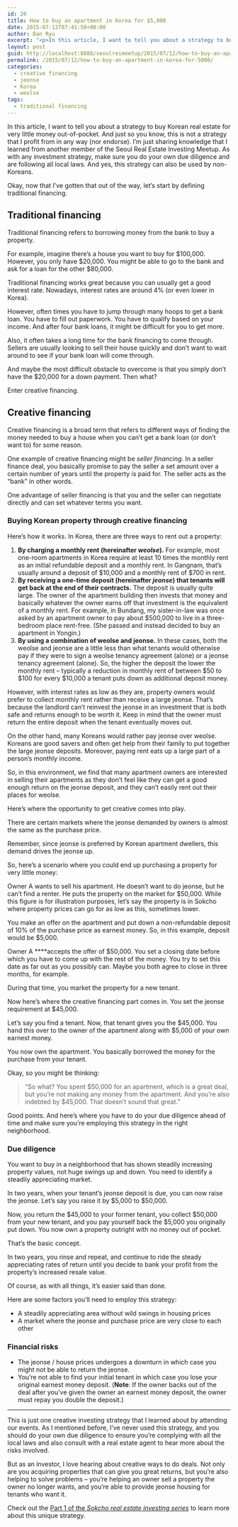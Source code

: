 ```yaml
---
id: 20
title: How to buy an apartment in Korea for $5,000
date: 2015-07-12T07:41:58+00:00
author: Dan Ryu
excerpt: "<p>In this article, I want to tell you about a strategy to buy Korean real estate for very little money out-of-pocket. And just so you know, this is not a strategy that I profit from in any way (nor endorse). I'm just sharing knowledge that I learned from another member of the Seoul Real Estate Investing Meetup. As with any investment strategy, make sure you do your own due diligence and are following all local laws. And yes, this strategy can also be used by non-Koreans.</p>"
layout: post
guid: http://localhost:8888/seoulreimeetup/2015/07/12/how-to-buy-an-apartment-in-korea-for-5000/
permalink: /2015/07/12/how-to-buy-an-apartment-in-korea-for-5000/
categories:
  - creative financing
  - jeonse
  - Korea
  - weolse
tags:
  - traditional financing
---
```

In this article, I want to tell you about a strategy to buy Korean real estate for very little money out-of-pocket. And just so you know, this is not a strategy that I profit from in any way (nor endorse). I&#8217;m just sharing knowledge that I learned from another member of the Seoul Real Estate Investing Meetup.&nbsp;As with any investment strategy, make sure you do your own due diligence and are following all local laws. And yes, this strategy can also be used by non-Koreans.

Okay,&nbsp;now that I&#8217;ve gotten that out of the way, let&#8217;s start by defining traditional financing.

  
<ins class="adsbygoogle"
     style="display:block; text-align:center;"
     data-ad-layout="in-article"
     data-ad-format="fluid"
     data-ad-client="ca-pub-9622762641247774"
     data-ad-slot="7161099219"></ins>  


## Traditional financing

Traditional financing refers to borrowing money from the bank to buy a property.

For example, imagine there&#8217;s a house you want to buy for $100,000. However, you only have $20,000. You might be able to go to the bank and ask for a loan for the other $80,000.

Traditional financing works great because you can usually get a good interest rate.&nbsp;Nowadays, interest rates are around 4% (or even lower in Korea).

However, often times you have to jump through many hoops to get a bank loan. You have to fill out paperwork. You have to qualify based on your income. And after four bank loans, it might be difficult for you to get more.

Also, it often takes a long time for the bank financing to come through. Sellers are usually looking to sell their house quickly and don&#8217;t want to wait around to see if your bank loan will come through.

And maybe the most difficult obstacle to overcome is that you simply don&#8217;t have the $20,000 for a down payment. Then what?

Enter creative financing.

## Creative financing

Creative financing is a broad term that refers to different ways of finding the money needed to buy a house when you can&#8217;t get a bank loan (or don&#8217;t want to) for some reason.

One example of creative financing might be _seller financing_.&nbsp;In a seller finance deal, you basically promise to pay the seller a set amount over a certain number of years until the property is paid for. The seller acts as the &#8220;bank&#8221;&nbsp;in other words.

One advantage of seller financing is that you and the seller can negotiate directly and can set whatever terms you want.

### Buying Korean property through creative financing

Here&#8217;s how it works.&nbsp;In Korea, there are three ways to rent out a property:

  1. **By charging a monthly rent (hereinafter _weolse_).**&nbsp;For example, most one-room apartments in Korea require at least 10 times the monthly rent as an initial refundable deposit and a monthly rent. In Gangnam, that&#8217;s usually around a deposit of $10,000 and a monthly rent of $700 in rent.
  2. **By receiving a one-time deposit (hereinafter _jeonse_) that tenants will get back at the end of their contracts.** The deposit is usually quite large. The owner of the apartment building then invests that money and basically whatever the owner earns off that investment is the equivalent of a monthly rent.&nbsp;For example, in Bundang, my sister-in-law was once asked by an apartment owner to pay about $500,000 to live in a three-bedroom place rent-free. (She passed and instead decided to buy an apartment in Yongin.)
  3. **By using a combination of weolse and jeonse.**&nbsp;In these cases, both the weolse and jeonse are a little less than what tenants would otherwise pay if they were to sign a weolse tenancy agreement (alone) or a jeonse tenancy agreement (alone). So,&nbsp;the higher the deposit the lower the monthly rent &#8211; typically a reduction in monthly rent of between $50 to $100 for every $10,000 a tenant puts down as additional deposit money.

However, with interest rates as low as they are, property owners would prefer to collect monthly rent rather than receive a large jeonse. That&#8217;s because the landlord can&#8217;t reinvest the jeonse in an investment that is both safe and returns enough to be worth it. Keep in mind that the owner must return the entire deposit when the tenant eventually moves out.

On the other hand, many Koreans would rather pay jeonse over weolse. Koreans are good savers and often get help from their family to put together the large jeonse deposits. Moreover, paying rent eats up a large part of a person&#8217;s monthly income.

So, in this environment, we find that many apartment owners are interested in selling their apartments as they don&#8217;t feel like they can get a good enough return on the jeonse deposit, and they can&#8217;t easily rent out their places for weolse.

Here&#8217;s where the opportunity to get creative comes into play.

There are certain markets where the jeonse demanded by owners is almost the same as the purchase price.

Remember, since jeonse is preferred by Korean apartment dwellers, this demand drives the jeonse up.

So, here&#8217;s a scenario where you could end up purchasing a property for very little money:

Owner A wants to sell his apartment. He doesn&#8217;t want to do jeonse, but he can&#8217;t find a renter. He puts the property on the market for $50,000. While this figure is for illustration purposes, let&#8217;s say the property is in Sokcho where property prices can go for as low as this, sometimes lower.

You make an offer on the apartment and put down a non-refundable deposit of 10% of the purchase price as earnest money. So, in this example, deposit would be $5,000.

Owner A ****accepts the offer of $50,000. You set a closing date before which you have to come up with the rest of the money. You try to set this date as far out as you possibly can. Maybe you both agree to close in three months, for example.

During that time, you market the property for a new tenant.

Now here&#8217;s where the creative financing part comes in.&nbsp;You set the jeonse requirement at $45,000.

Let&#8217;s say you find a tenant. Now, that tenant gives you the $45,000. You hand this over to the owner of the apartment along with $5,000 of your own earnest money.

You now own the apartment. You basically borrowed the money for the purchase from your tenant.

Okay,&nbsp;so you might be thinking:

> &#8220;So what? You spent $50,000 for an apartment, which is a great deal, but you&#8217;re not making any money from the apartment. And you&#8217;re also indebted by $45,000. That doesn&#8217;t sound that great.&#8221;

Good points. And here&#8217;s where you have to do your due diligence ahead of time and make sure you&#8217;re employing this strategy in the right neighborhood.

### Due diligence

You want to buy in a neighborhood that has shown steadily increasing property values, not huge swings up and down.&nbsp;You need to identify a steadily appreciating market.

In two years, when your tenant&#8217;s jeonse deposit is due, you can now raise the jeonse.&nbsp;Let&#8217;s say you raise it by $5,000 to $50,000.

Now, you return the $45,000 to your former tenant,&nbsp;you collect $50,000 from your new tenant, and you pay yourself back the $5,000 you originally put down. You now own a property outright with no money out of pocket.

That&#8217;s the basic concept.

In two years, you rinse and repeat, and continue to ride the steady appreciating rates of return until you decide to bank your profit from the property&#8217;s increased resale value.

Of course, as with all things, it&#8217;s easier said than done.

Here are some factors you&#8217;ll need to employ this strategy:

  * A steadily appreciating area without wild swings in housing prices
  * A market where the jeonse and purchase price are very close to each other

### Financial risks

  * The jeonse / house prices undergoes a downturn in which case you might not be able to return the jeonse.
  * You&#8217;re not able to find your initial tenant in which case you lose your original earnest money deposit. (**Note**: If the owner backs out of the deal after you&#8217;ve given the owner an earnest money deposit, the owner must repay you double the deposit.)

* * *

This is just one creative investing strategy that I learned about by attending our events. As I mentioned before, I&#8217;ve never used this strategy, and you should do your own due diligence to ensure you&#8217;re complying with all the local laws and also consult with a real estate agent to hear more about the risks involved.

But as an investor, I love hearing about creative ways to do deals. Not only are you acquiring properties that can give you great returns, but you&#8217;re also helping to solve problems &#8211; you&#8217;re helping an owner sell a property the owner no longer wants, and you&#8217;re able to provide jeonse housing for tenants who want it.

Check out the [Part 1 of the _Sokcho real estate investing series_](/blog/sokcho-part1) to learn more about this unique strategy.